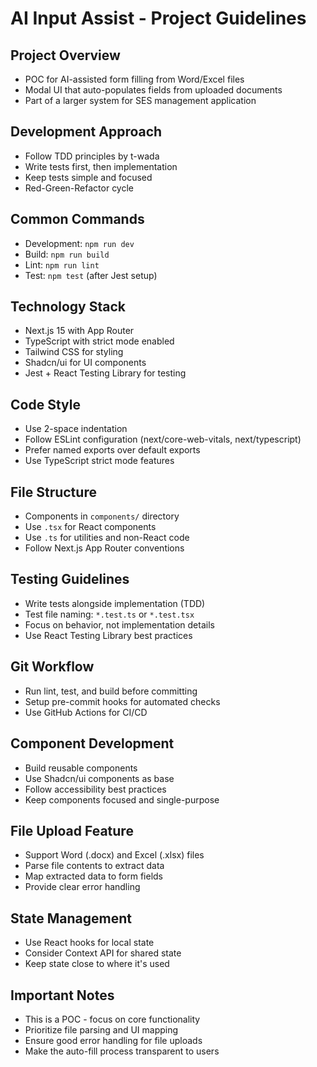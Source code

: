 # AI Input Assist - Project Guidelines

## Project Overview
- POC for AI-assisted form filling from Word/Excel files
- Modal UI that auto-populates fields from uploaded documents
- Part of a larger system for SES management application

## Development Approach
- Follow TDD principles by t-wada
- Write tests first, then implementation
- Keep tests simple and focused
- Red-Green-Refactor cycle

## Common Commands
- Development: `npm run dev`
- Build: `npm run build`
- Lint: `npm run lint`
- Test: `npm test` (after Jest setup)

## Technology Stack
- Next.js 15 with App Router
- TypeScript with strict mode enabled
- Tailwind CSS for styling
- Shadcn/ui for UI components
- Jest + React Testing Library for testing

## Code Style
- Use 2-space indentation
- Follow ESLint configuration (next/core-web-vitals, next/typescript)
- Prefer named exports over default exports
- Use TypeScript strict mode features

## File Structure
- Components in `components/` directory
- Use `.tsx` for React components
- Use `.ts` for utilities and non-React code
- Follow Next.js App Router conventions

## Testing Guidelines
- Write tests alongside implementation (TDD)
- Test file naming: `*.test.ts` or `*.test.tsx`
- Focus on behavior, not implementation details
- Use React Testing Library best practices

## Git Workflow
- Run lint, test, and build before committing
- Setup pre-commit hooks for automated checks
- Use GitHub Actions for CI/CD

## Component Development
- Build reusable components
- Use Shadcn/ui components as base
- Follow accessibility best practices
- Keep components focused and single-purpose

## File Upload Feature
- Support Word (.docx) and Excel (.xlsx) files
- Parse file contents to extract data
- Map extracted data to form fields
- Provide clear error handling

## State Management
- Use React hooks for local state
- Consider Context API for shared state
- Keep state close to where it's used

## Important Notes
- This is a POC - focus on core functionality
- Prioritize file parsing and UI mapping
- Ensure good error handling for file uploads
- Make the auto-fill process transparent to users
